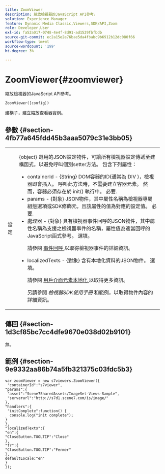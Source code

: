 ```yaml
---
title: ZoomViewer
description: 縮放檢視器的JavaScript API參考。
solution: Experience Manager
feature: Dynamic Media Classic,Viewers,SDK/API,Zoom
role: Developer,User
exl-id: fa52a017-0748-4e4f-8d91-ad1529fbfbdb
source-git-commit: ec2a15e2e76bae5da4fbabc9b6912b12dc080f66
workflow-type: tm+mt
source-wordcount: '199'
ht-degree: 3%

---
```


# ZoomViewer{#zoomviewer}

縮放檢視器的JavaScript API參考。

`ZoomViewer([config])`

建構子，建立縮放查看器實例。

## 參數 {#section-4fb77a645fdd45b3aaa5079c31e3bb05}

<table id="table_896DFF34A68A403DB93A6D597461A573"> 
 <tbody> 
  <tr> 
   <td colname="col1"> <p> <span class="codeph"> <span class="varname"> 設定 </span> </span> </p> </td> 
   <td colname="col2"> <p> <span class="codeph"> {object} </span> 選用的JSON設定物件，可讓所有檢視器設定傳遞至建構函式，以避免呼叫個別setter方法。 包含下列屬性： </p> <p> 
     <ul id="ul_789DBD5B72ED4C80B685455B0D59494D"> 
      <li id="li_28FDCB53E4AD4097A51F21B876C18FB1"> <span class="codeph"> containerId </span> - <span class="codeph"> {String} </span> DOM容器的ID(通常為 <span class="codeph"> DIV </span>)，檢視器即會插入。 呼叫此方法時，不需要建立容器元素。 然而，容器必須存在於 <span class="codeph"> init() </span> 執行中。 必要. </li> 
      <li id="li_FDE00392DC1544ABBDD75F81EF814EF2"> <span class="codeph"> params </span> - <span class="codeph"> {對象} </span> JSON物件，其中屬性名稱為檢視器專屬組態選項或SDK修飾元，且該屬性的值為對應的設定值。 必要. </li> 
      <li id="li_C534D5091CDA4717BCC48E3EBBF09AB8"> <span class="codeph"> 處理器 </span> - <span class="codeph"> {對象} </span> 具有檢視器事件回呼的JSON物件，其中屬性名稱為支援之檢視器事件的名稱，屬性值為適當回呼的JavaScript函式參考。 選填。 <p>請參閱 <a href="../../../c-html5-s7-aem-asset-viewers/c-html5-20-zoom-viewer-about/c-html5-20-zoom-viewer-event-callbacks.md#concept-66d5996f2b1b44cab3d5264cda5c50cd" format="dita" scope="local"> 事件回呼 </a> 以取得檢視器事件的詳細資訊。 </p> </li> 
      <li id="li_1D181A6B1D434B29B09AFD3F4BE059BD"> <span class="codeph"> localizedTexts </span> - <span class="codeph"> {對象} </span> 含有本地化資料的JSON物件。 選填。 <p>請參閱 <a href="../../../c-html5-s7-aem-asset-viewers/c-html5-20-zoom-viewer-about/c-html5-20-zoom-viewer-localization.md#concept-cbfc39344c494eb7b9f6a272cff0cc74" format="dita" scope="local"> 用戶介面元素本地化 </a> 以取得更多資訊。 </p> <p>另請參閱 <i>檢視器SDK使用手冊</i> 和範例，以取得物件內容的詳細資訊。 </p> </li> 
     </ul> </p> </td> 
  </tr> 
 </tbody> 
</table>

## 傳回 {#section-1d3cf85bc7cc4dfe9670e038d02b9101}

無。

## 範例 {#section-9e9332aa86b74a5fb321375c03fdc5b3}

```
var zoomViewer = new s7viewers.ZoomViewer({ 
 "containerId":"s7viewer", 
"params":{ 
 "asset":"Scene7SharedAssets/ImageSet-Views-Sample", 
 "serverurl":"http://s7d1.scene7.com/is/image/" 
}, 
"handlers":{ 
 "initComplete":function() { 
  console.log("init complete"); 
} 
}, 
"localizedTexts":{ 
"en":{ 
"CloseButton.TOOLTIP":"Close" 
}, 
"fr":{ 
"CloseButton.TOOLTIP":"Fermer" 
}, 
defaultLocale:"en" 
} 
});
```
